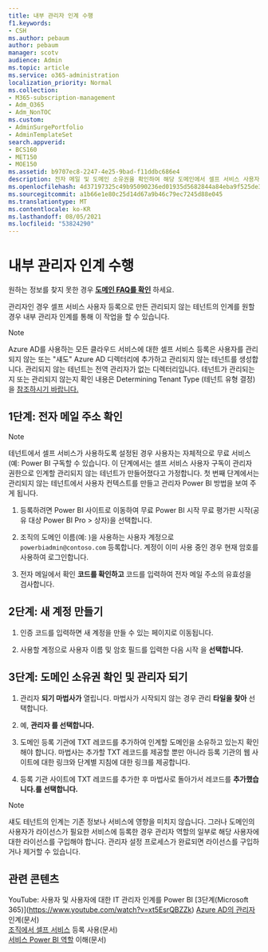 ```yaml
---
title: 내부 관리자 인계 수행
f1.keywords:
- CSH
ms.author: pebaum
author: pebaum
manager: scotv
audience: Admin
ms.topic: article
ms.service: o365-administration
localization_priority: Normal
ms.collection:
- M365-subscription-management
- Adm_O365
- Adm_NonTOC
ms.custom:
- AdminSurgePortfolio
- AdminTemplateSet
search.appverid:
- BCS160
- MET150
- MOE150
ms.assetid: b9707ec8-2247-4e25-9bad-f11ddbc686e4
description: 전자 메일 및 도메인 소유권을 확인하여 해당 도메인에서 셀프 서비스 사용자 등록으로 만든 관리되지 않는 테넌트의 소유권을 Microsoft 365.
ms.openlocfilehash: 4d37197325c49b95090236ed01935d5682844a84eba9f525de37e053187ab0b6
ms.sourcegitcommit: a1b66e1e80c25d14d67a9b46c79ec7245d88e045
ms.translationtype: MT
ms.contentlocale: ko-KR
ms.lasthandoff: 08/05/2021
ms.locfileid: "53824290"
---
```

# <a name="perform-an-internal-admin-takeover"></a>내부 관리자 인계 수행

 원하는 정보를 찾지 못한 경우 **[도메인 FAQ를 확인](../setup/domains-faq.yml)** 하세요. 

관리자인 경우 셀프 서비스 사용자 등록으로 만든 관리되지 않는 테넌트의 인계를 원할 경우 내부 관리자 인계를 통해 이 작업을 할 수 있습니다.

> [!NOTE]
> Azure AD를 사용하는 모든 클라우드 서비스에 대한 셀프 서비스 등록은 사용자를 관리되지 않는 또는 "섀도" Azure AD 디렉터리에 추가하고 관리되지 않는 테넌트를 생성합니다. 관리되지 않는 테넌트는 전역 관리자가 없는 디렉터리입니다. 테넌트가 관리되는지 또는 관리되지 않는지 확인 내용은 Determining Tenant Type (테넌트 유형 결정)을 [참조하시기 바랍니다.](/power-platform/admin/powerapps-gdpr-dsr-guide-systemlogs#determining-tenant-type) 
  
## <a name="step-1-verify-your-email-address"></a>1단계: 전자 메일 주소 확인

> [!NOTE]
> 테넌트에서 셀프 서비스가 사용하도록 설정된 경우 사용자는 자체적으로 무료 서비스(예: Power BI 구독할 수 있습니다. 이 단계에서는 셀프 서비스 사용자 구독이 관리자 권한으로 인계할 관리되지 않는 테넌트가 만들어졌다고 가정합니다. 첫 번째 단계에서는 관리되지 않는 테넌트에서 사용자 컨텍스트를 만들고 관리자 Power BI 방법을 보여 주게 됩니다.

1. 등록하려면 Power BI 사이트로 이동하여 무료 [](https://powerbi.com) Power BI 시작 무료 평가판 시작(공유 대상 Power BI Pro  >   상자)을 선택합니다. 

2. 조직의 도메인 이름(예: )을 사용하는 사용자 계정으로 `powerbiadmin@contoso.com` 등록합니다. 계정이 이미 사용 중인 경우 현재 암호를 사용하여 로그인합니다.

3. 전자 메일에서 확인 **코드를 확인하고** 코드를 입력하여 전자 메일 주소의 유효성을 검사합니다.
    
## <a name="step-2-create-a-new-account"></a>2단계: 새 계정 만들기

1. 인증 코드를 입력하면 새 계정을 만들 수 있는 페이지로 이동됩니다. 
    
2. 사용할 계정으로 사용자 이름 및 암호 필드를 입력한 다음 시작 을 **선택합니다.** 
    
## <a name="step-3-verify-domain-ownership-and-become-the-admin"></a>3단계: 도메인 소유권 확인 및 관리자 되기

1. 관리자 **되기 마법사가** 열립니다. 마법사가 시작되지 않는 경우 관리 **타일을 찾아** 선택합니다. 

2. 예, **관리자 를 선택합니다.**

3. 도메인 등록 기관에 TXT 레코드를 추가하여 인계할 도메인을 소유하고 있는지 확인해야 합니다. 마법사는 추가할 TXT 레코드를 제공할 뿐만 아니라 등록 기관의 웹 사이트에 대한 링크와 단계별 지침에 대한 링크를 제공합니다.
    
4. 등록 기관 사이트에 TXT 레코드를 추가한 후 마법사로 돌아가서 레코드를 **추가했습니다.를 선택합니다.**
    
> [!NOTE]
> 섀도 테넌트의 인계는 기존 정보나 서비스에 영향을 미치지 않습니다. 그러나 도메인의 사용자가 라이선스가 필요한 서비스에 등록한 경우 관리자 역할의 일부로 해당 사용자에 대한 라이선스를 구입해야 합니다. 관리자 설정 프로세스가 완료되면 라이선스를 구입하거나 제거할 수 있습니다.
  
## <a name="related-content"></a>관련 콘텐츠

YouTube: 사용자 및 사용자에 대한 IT 관리자 인계를 Power BI [3단계(Microsoft 365)\](https://www.youtube.com/watch?v=xt5EsrQBZZk)
[Azure AD의 관리자](/azure/active-directory/users-groups-roles/domains-admin-takeover) 인계(문서)\
[조직에서 셀프 서비스](self-service-sign-up.md) 등록 사용(문서)\
[서비스 Power BI 역할](/power-bi/service-admin-role) 이해(문서)